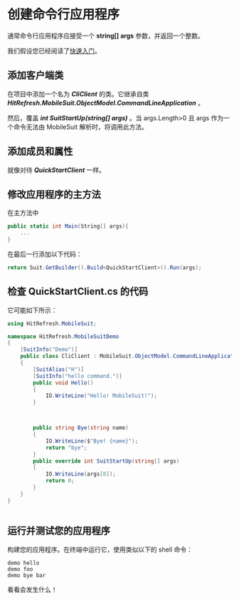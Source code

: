 # 创建命令行应用程序

通常命令行应用程序应接受一个 **string[] args** 参数，并返回一个整数。

我们假设您已经阅读了[快速入门](./GetStarted.md)。

## 添加客户端类

在项目中添加一个名为 ***CliClient*** 的类。它继承自类 ***HitRefresh.MobileSuit.ObjectModel.CommandLineApplication*** 。

然后，覆盖 ***int SuitStartUp(string[] args)*** 。当 args.Length>0 且 args 作为一个命令无法由 MobileSuit 解析时，将调用此方法。

## 添加成员和属性

就像对待 ***QuickStartClient*** 一样。

## 修改应用程序的主方法

在主方法中

``` csharp
public static int Main(String[] args){
    ...
}
```

在最后一行添加以下代码：

``` csharp
return Suit.GetBuilder().Build<QuickStartClient>().Run(args);
```

## 检查 QuickStartClient.cs 的代码

它可能如下所示：

``` csharp
using HitRefresh.MobileSuit;

namespace HitRefresh.MobileSuitDemo
{
    [SuitInfo("Demo")]
    public class CliClient : MobileSuit.ObjectModel.CommandLineApplication
    {
        [SuitAlias("H")]
        [SuitInfo("hello command.")]
        public void Hello()
        {
            IO.WriteLine("Hello! MobileSuit!");
        }



        public string Bye(string name)
        {
            IO.WriteLine($"Bye! {name}");
            return "bye";
        }
        public override int SuitStartUp(string[] args)
        {
            IO.WriteLine(args[0]);
            return 0;
        }
    }
}



```

## 运行并测试您的应用程序

构建您的应用程序。在终端中运行它，使用类似以下的 shell 命令：

``` shell
demo hello
demo foo
demo bye bar
```

看看会发生什么！